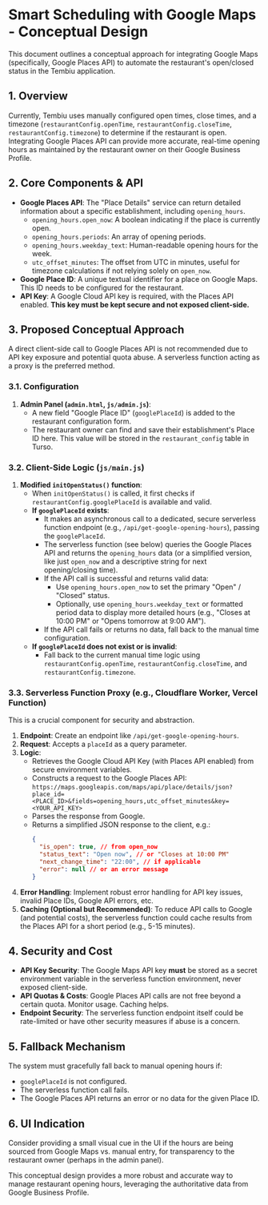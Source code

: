 # Smart Scheduling with Google Maps - Conceptual Design

This document outlines a conceptual approach for integrating Google Maps (specifically, Google Places API) to automate the restaurant's open/closed status in the Tembiu application.

## 1. Overview

Currently, Tembiu uses manually configured open times, close times, and a timezone (`restaurantConfig.openTime`, `restaurantConfig.closeTime`, `restaurantConfig.timezone`) to determine if the restaurant is open. Integrating Google Places API can provide more accurate, real-time opening hours as maintained by the restaurant owner on their Google Business Profile.

## 2. Core Components & API

*   **Google Places API**: The "Place Details" service can return detailed information about a specific establishment, including `opening_hours`.
    *   `opening_hours.open_now`: A boolean indicating if the place is currently open.
    *   `opening_hours.periods`: An array of opening periods.
    *   `opening_hours.weekday_text`: Human-readable opening hours for the week.
    *   `utc_offset_minutes`: The offset from UTC in minutes, useful for timezone calculations if not relying solely on `open_now`.
*   **Google Place ID**: A unique textual identifier for a place on Google Maps. This ID needs to be configured for the restaurant.
*   **API Key**: A Google Cloud API key is required, with the Places API enabled. **This key must be kept secure and not exposed client-side.**

## 3. Proposed Conceptual Approach

A direct client-side call to Google Places API is not recommended due to API key exposure and potential quota abuse. A serverless function acting as a proxy is the preferred method.

### 3.1. Configuration

1.  **Admin Panel (`admin.html`, `js/admin.js`)**:
    *   A new field "Google Place ID" (`googlePlaceId`) is added to the restaurant configuration form.
    *   The restaurant owner can find and save their establishment's Place ID here. This value will be stored in the `restaurant_config` table in Turso.

### 3.2. Client-Side Logic (`js/main.js`)

1.  **Modified `initOpenStatus()` function**:
    *   When `initOpenStatus()` is called, it first checks if `restaurantConfig.googlePlaceId` is available and valid.
    *   **If `googlePlaceId` exists**:
        *   It makes an asynchronous call to a dedicated, secure serverless function endpoint (e.g., `/api/get-google-opening-hours`), passing the `googlePlaceId`.
        *   The serverless function (see below) queries the Google Places API and returns the `opening_hours` data (or a simplified version, like just `open_now` and a descriptive string for next opening/closing time).
        *   If the API call is successful and returns valid data:
            *   Use `opening_hours.open_now` to set the primary "Open" / "Closed" status.
            *   Optionally, use `opening_hours.weekday_text` or formatted period data to display more detailed hours (e.g., "Closes at 10:00 PM" or "Opens tomorrow at 9:00 AM").
        *   If the API call fails or returns no data, fall back to the manual time configuration.
    *   **If `googlePlaceId` does not exist or is invalid**:
        *   Fall back to the current manual time logic using `restaurantConfig.openTime`, `restaurantConfig.closeTime`, and `restaurantConfig.timezone`.

### 3.3. Serverless Function Proxy (e.g., Cloudflare Worker, Vercel Function)

This is a crucial component for security and abstraction.

1.  **Endpoint**: Create an endpoint like `/api/get-google-opening-hours`.
2.  **Request**: Accepts a `placeId` as a query parameter.
3.  **Logic**:
    *   Retrieves the Google Cloud API Key (with Places API enabled) from secure environment variables.
    *   Constructs a request to the Google Places API:
        `https://maps.googleapis.com/maps/api/place/details/json?place_id=<PLACE_ID>&fields=opening_hours,utc_offset_minutes&key=<YOUR_API_KEY>`
    *   Parses the response from Google.
    *   Returns a simplified JSON response to the client, e.g.:
        ```json
        {
          "is_open": true, // from open_now
          "status_text": "Open now", // or "Closes at 10:00 PM"
          "next_change_time": "22:00", // if applicable
          "error": null // or an error message
        }
        ```
4.  **Error Handling**: Implement robust error handling for API key issues, invalid Place IDs, Google API errors, etc.
5.  **Caching (Optional but Recommended)**: To reduce API calls to Google (and potential costs), the serverless function could cache results from the Places API for a short period (e.g., 5-15 minutes).

## 4. Security and Cost

*   **API Key Security**: The Google Maps API key **must** be stored as a secret environment variable in the serverless function environment, never exposed client-side.
*   **API Quotas & Costs**: Google Places API calls are not free beyond a certain quota. Monitor usage. Caching helps.
*   **Endpoint Security**: The serverless function endpoint itself could be rate-limited or have other security measures if abuse is a concern.

## 5. Fallback Mechanism

The system must gracefully fall back to manual opening hours if:
*   `googlePlaceId` is not configured.
*   The serverless function call fails.
*   The Google Places API returns an error or no data for the given Place ID.

## 6. UI Indication

Consider providing a small visual cue in the UI if the hours are being sourced from Google Maps vs. manual entry, for transparency to the restaurant owner (perhaps in the admin panel).

This conceptual design provides a more robust and accurate way to manage restaurant opening hours, leveraging the authoritative data from Google Business Profile.
